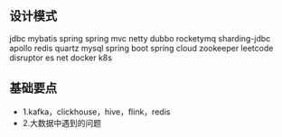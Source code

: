 ## 设计模式
jdbc
mybatis
spring
spring mvc
netty
dubbo
rocketymq
sharding-jdbc
apollo
redis
quartz
mysql
spring boot
spring cloud
zookeeper
leetcode
disruptor
es
net
docker
k8s

## 基础要点
* 1.kafka，clickhouse，hive，flink，redis
* 2.大数据中遇到的问题
